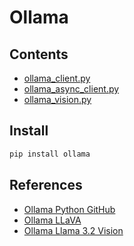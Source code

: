 # Ollama

## Contents
- [ollama_client.py](ollama_client.py)
- [ollama_async_client.py](ollama_async_client.py)
- [ollama_vision.py](ollama_vision.py)

## Install
```sh
pip install ollama
```

## References
- [Ollama Python GitHub](https://github.com/ollama/ollama-python)
- [Ollama LLaVA](https://ollama.com/blog/vision-models)
- [Ollama Llama 3.2 Vision](https://ollama.com/blog/llama3.2-vision)